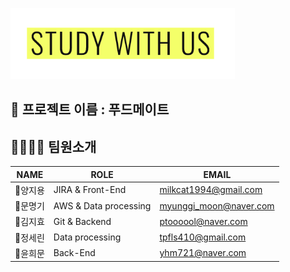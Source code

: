 ![logo.png](logo.png)

## 🎈 프로젝트 이름 : 푸드메이트

## 👨‍👩‍👦‍👦  팀원소개

|NAME|ROLE|EMAIL|
|------|---|---|
|:crown:양지용|JIRA & Front-End|[milkcat1994@gmail.com](https://github.com/milkcat1994)|
|🧑문명기|AWS & Data processing|myunggi_moon@naver.com|
|🧔김지효|Git & Backend|ptoooool@naver.com|
|🧑정세린|Data processing|tpfls410@gmail.com|
|🧒윤희문|Back-End|yhm721@naver.com|
